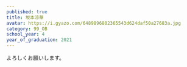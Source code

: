 ```yaml
---
published: true
title: 坂本涼華
avatar: https://i.gyazo.com/6489896802365543d624daf50a27683a.jpg
category: 99_OB
school_year: 4
year_of_graduation: 2021
---
```

よろしくお願いします。